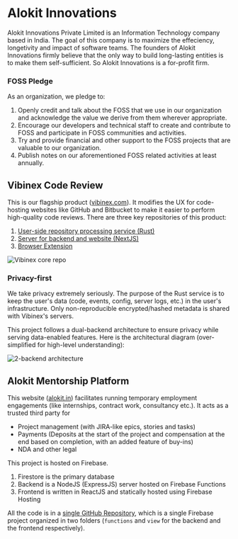 # Alokit Innovations
Alokit Innovations Private Limited is an Information Technology company based in India.
The goal of this company is to maximize the effeciency, longetivity and impact of software teams.
The founders of Alokit Innovations firmly believe that the only way to build long-lasting entities is to make them self-sufficient. So Alokit Innovations is a for-profit firm.

### FOSS Pledge
As an organization, we pledge to:
1. Openly credit and talk about the FOSS that we use in our organization and acknowledge the value we derive from them wherever appropriate.
2. Encourage our developers and technical staff to create and contribute to FOSS and participate in FOSS communities and activities.
3. Try and provide financial and other support to the FOSS projects that are valuable to our organization.
4. Publish notes on our aforementioned FOSS related activities at least annually.

## Vibinex Code Review
This is our flagship product ([vibinex.com](https://vibinex.com)). It modifies the UX for code-hosting websites like GitHub and Bitbucket to make it easier to perform high-quality code reviews.
There are three key repositories of this product:
1. [User-side repository processing service (Rust)](https://github.com/Alokit-Innovations/dev-profiler)
2. [Server for backend and website (NextJS)](https://github.com/Alokit-Innovations/team-monitor-website)
3. [Browser Extension](https://github.com/Alokit-Innovations/chrome-extension)

<picture>
  <source media="(prefers-color-scheme: dark)" srcset="https://github.com/Alokit-Innovations/.github/assets/7858932/def425db-07f1-4a6b-90ce-9c3cf0bb4aae">
  <source media="(prefers-color-scheme: light)" srcset="https://github.com/Alokit-Innovations/.github/assets/7858932/358856bc-03b9-4c2e-aa55-a88d9ce4130b">
  <img alt="Vibinex core repo" src="https://github.com/Alokit-Innovations/.github/assets/7858932/358856bc-03b9-4c2e-aa55-a88d9ce4130b">
</picture>

### Privacy-first
We take privacy extremely seriously. The purpose of the Rust service is to keep the user's data (code, events, config, server logs, etc.) in the user's infrastructure.
Only non-reproducible encrypted/hashed metadata is shared with Vibinex's servers. 

This project follows a dual-backend architecture to ensure privacy while serving data-enabled features. Here is the architectural diagram (over-simplified for high-level understanding):

<picture>
  <source media="(prefers-color-scheme: dark)" srcset="https://github.com/Alokit-Innovations/.github/assets/7858932/493b3052-b462-4bb8-a9cd-ffa8e1018960">
  <source media="(prefers-color-scheme: light)" srcset="https://github.com/Alokit-Innovations/.github/assets/7858932/d5a97883-64ef-498f-b97a-318b6675ac87">
  <img alt="2-backend architecture" src="https://github.com/Alokit-Innovations/.github/assets/7858932/d5a97883-64ef-498f-b97a-318b6675ac87">
</picture>

## Alokit Mentorship Platform
This website ([alokit.in](https://alokit.in)) facilitates running temporary employment engagements (like internships, contract work, consultancy etc.). It acts as a trusted third party for 
- Project management (with JIRA-like epics, stories and tasks)
- Payments (Deposits at the start of the project and compensation at the end based on completion, with an added feature of buy-ins)
- NDA and other legal

This project is hosted on Firebase. 
1. Firestore is the primary database
2. Backend is a NodeJS (ExpressJS) server hosted on Firebase Functions
3. Frontend is written in ReactJS and statically hosted using Firebase Hosting

All the code is in a [single GitHub Repository](https://github.com/Alokit-Innovations/mentorship-platform), which is a single Firebase project organized in two folders (`functions` and `view` for the backend and the frontend respectively).
